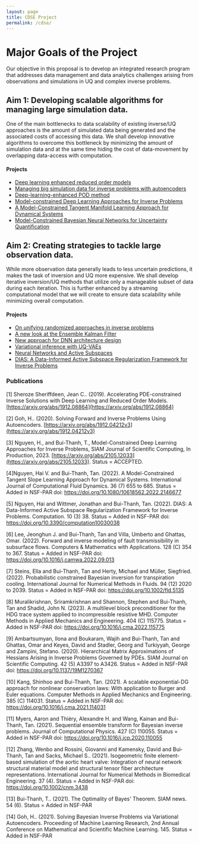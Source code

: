 ```yaml
---
layout: page
title: CDSE Project
permalink: /cdse/
---
```


# Major Goals of the Project

Our objective in this proposal is to develop an integrated research program that addresses data management and data analytics challenges arising from observations and simulations in UQ and complex inverse problems.

## Aim 1: Developing scalable algorithms for managing large simulation data.
One of the main bottlenecks to data scalability of existing inverse/UQ approaches is the amount of simulated data being generated and the associated costs of accessing this data.
We shall develop innovative algorithms to overcome this bottleneck by minimizing the amount of simulation data and at the same time hiding the cost of data-movement by overlapping data-access with computation.
#### Projects
* [Deep learning enhanced reduced order models](nsf/sheroze_nsf.md)
* [Managing big simulation data for inverse problems with autoencoders](/cdse/ae_compression)
* [Deep-learning-enhanced POD method](/cdse/pinns_time_dependent_pde)
* [Model-constrained Deep Learning Approaches for Inverse Problems](/cdse/model_constrained)
* [A Model-Constrained Tangent Manifold Learning Approach for Dynamical Systems](/cdse/mctangent)
* [Model-Constrained Bayesian Neural Networks for Uncertainty Quantification](/cdse/mcbnn)

## Aim 2: Creating strategies to tackle large observation data.
While more observation data generally leads to less uncertain predictions, it
makes the task of inversion and UQ more expensive. We shall develop iterative inversion/UQ methods that utilize only a manageable subset of data during each iteration. This is further enhanced by a streaming computational model that we will create to ensure data scalability while minimizing overall computation.
#### Projects
* [On unifying randomized approaches in inverse problems](/cdse/randomized_approaches)
* [A new look at the Ensemble Kalman Filter](/cdse/kalman)
* [New approach for DNN architecture design](/cdse/layerwise_training)
* [Variational inference with UQ-VAEs](/nsfcareer/year2/uqvae/)
* [Neural Networks and Active Subspaces](/cdse/active_subspaces_nn_analysis)
* [DIAS: A Data-Informed Active Subspace Regularization Framework for Inverse Problems](/cdse/active_subspaces_inverse_problems)

### Publications<a name="publications"></a>

[1] Sheroze Sheriffdeen, Jean C.. (2019). Accelerating PDE-constrained Inverse Solutions with Deep Learning and Reduced Order Models. 
[https://arxiv.org/abs/1912.08864](https://arxiv.org/abs/1912.08864)


[2] Goh, H.. (2020). Solving Forward and Inverse Problems Using Autoencoders. [https://arxiv.org/abs/1912.04212v3](https://arxiv.org/abs/1912.04212v3)


[3] Nguyen, H., and Bui-Thanh, T., Model-Constrained Deep Learning Approaches for Inverse Problems, SIAM Journal of Scientific Computing, In Production, 2023. [https://arxiv.org/abs/2105.12033](https://arxiv.org/abs/2105.12033). Status = ACCEPTED.

[4]Nguyen, Hai V. and Bui-Thanh, Tan. (2022). A Model-Constrained Tangent Slope Learning Approach for Dynamical Systems.  International Journal of Computational Fluid Dynamics. 36  (7) 655 to 685. Status = Added in NSF-PAR doi: https://doi.org/10.1080/10618562.2022.2146677

[5] Nguyen, Hai and Wittmer, Jonathan and Bui-Thanh, Tan. (2022). DIAS: A Data-Informed Active Subspace Regularization Framework for Inverse Problems.  Computation. 10  (3) 38. Status = Added in NSF-PAR   doi: https://doi.org/10.3390/computation10030038


[6] Lee, Jeonghun J. and Bui-Thanh, Tan and Villa, Umberto and Ghattas, Omar. (2022). Forward and inverse modeling of fault transmissibility in subsurface flows.  Computers & Mathematics with Applications. 128  (C) 354 to 367. Status = Added in NSF-PAR   doi: https://doi.org/10.1016/j.camwa.2022.09.013

[7] Steins, Ella and Bui‐Thanh, Tan and Herty, Michael and Müller, Siegfried. (2022). Probabilistic constrained Bayesian inversion for transpiration cooling.  International Journal for Numerical Methods in Fluids. 94  (12) 2020 to 2039. Status = Added in NSF-PAR   doi: https://doi.org/10.1002/fld.5135

[8] Muralikrishnan, Sriramkrishnan and Shannon, Stephen and Bui-Thanh, Tan and Shadid, John N. (2023). A multilevel block preconditioner for the HDG trace system applied to incompressible resistive MHD.  Computer Methods in Applied Mechanics and Engineering. 404  (C) 115775. Status = Added in NSF-PAR   doi: https://doi.org/10.1016/j.cma.2022.115775

[9] Ambartsumyan, Ilona and Boukaram, Wajih and Bui-Thanh, Tan and Ghattas, Omar and Keyes, David and Stadler, Georg and Turkiyyah, George and Zampini, Stefano. (2020). Hierarchical Matrix Approximations of Hessians Arising in Inverse Problems Governed by PDEs.  SIAM Journal on Scientific Computing. 42  (5) A3397 to A3426. Status = Added in NSF-PAR   doi: https://doi.org/10.1137/19M1270367

[10] Kang, Shinhoo and Bui-Thanh, Tan. (2021). A scalable exponential-DG approach for nonlinear conservation laws: With application to Burger and Euler equations.  Computer Methods in Applied Mechanics and Engineering. 385  (C) 114031. Status = Added in NSF-PAR   doi: https://doi.org/10.1016/j.cma.2021.114031

[11] Myers, Aaron and Thiéry, Alexandre H. and Wang, Kainan and Bui-Thanh, Tan. (2021). Sequential ensemble transform for Bayesian inverse problems.  Journal of Computational Physics. 427  (C) 110055. Status = Added in NSF-PAR   doi: https://doi.org/10.1016/j.jcp.2020.110055

[12] Zhang, Wenbo and Rossini, Giovanni and Kamensky, David and Bui‐Thanh, Tan and Sacks, Michael S.. (2021). Isogeometric finite element‐based simulation of the aortic heart valve: Integration of neural network structural material model and structural tensor fiber architecture representations.  International Journal for Numerical Methods in Biomedical Engineering. 37  (4). Status = Added in NSF-PAR   doi: https://doi.org/10.1002/cnm.3438

[13] Bui-Thanh, T.. (2021). The Optimality of Bayes' Theorem.  SIAM news. 54  (6). Status = Added in NSF-PAR  

[14] Goh, H.. (2021). Solving Bayesian Inverse Problems via Variational Autoencoders.  Proceeding of Machine Learning Research, 2nd Annual Conference on Mathematical and Scientific Machine Learning. 145. Status = Added in NSF-PAR  


<!-- ## Accomplishments for Year 1 -->

<!-- We have obtained significant results the for the first year milestones. UT (PI Bui-Thanh and his student) and Utah (PI Sundar and his student) have been meeting weekly (except for weeks that we are busy) and working collaboratively towards meeting the first year goals in parallel. In the following we will discuss the accomplishments from UT and those from Utah can be seen from the annual report from the Utah side. -->

<!-- 1. A partially supported UT student (Sheroze Sheriffdeen) has learned the 3D seismic code to understand how the it works and to generate forward simulation data. -->
<!-- 2. Sheroze has developed a machine learning approach, namely Autoencoder, to compress the forward simulation data for an seismnic inversion in a 3D box. To robustly determine the architecture of the Autoencoder, we use a Bayesian optimization to adaptively and automatically determine the number of layers and the number of neuron on each layers for the Autoencoder neural net (NN). To make the training problem well- posed we imposed an l2 regularization for the weights and biases in the Autoencoder NN. To solve the training optimization, we use the Adam mini-patch stochastic first-order optimizer. We have obtained very promising results with even the standard Autoencoder. We are working on several directions to develop advanced algorithms and results for a paper submitted to SIAM Journal on Scientific Computing.  -->
<!--     1. So far we try to compress the discontinuous and unstructured data through the Autoencoder. It is wellknown that Autoencoder is best for structure data. We are working on mapping discontinuous data to continuous ones and unstructured data to structure ones before compression using a volumetric convolutional Autoencoder. The decompressed data can be mapped back to unstructured and discontinuous data on the fly during the inversion process. -->
<!--     2. At the first step, we have used the squared loss for the training. The better loss function is through the Wasserstein distance and we are the process moving to using this distance. -->
<!--     3. We will investigate on various data size at different inversion parameters to understand the robustness and sensitivty of the approach with respect to the data size and the parameter space. -->
<!--     4. We will study the capability of the method to compress the adjoint simulation data -->
<!--     5. We are then ready to apply our machine learning compression data approach for inversion and study its scalability -->
<!-- 3. Another partially supported UT student (Brad Marvin) has developed a new statistical inversion approach that respects the data compared to the standard Bayesian inversion approach. The method also has the rigorous roof in disintegration theory. We have had significant results for a paper and Brad is writing a paper. -->
<!-- 4. Another partially supported UT student (Jon Wittmer) has extend the new statistical inversion approach to design an interative regularization strategy for inverse problems. He has been also working on developing efficient optimization method for training Neural Networks (NN) and developing robust algorithms for automatically chosing NN architectures. -->

<!-- ## Accomplishments for Year 2 -->

<!-- We have developed a neural-network based data compression technique where the PDE solutions are compressed using a neural network prior to storing, eliminating the need for checkpointing. The solutions are then decompressed using another neural network prior to use in the adjoint problems for computing the gradient and Hessian. We have experimented using data from the 2D heat equation, the 2D wave equation, and the 3D wave equation, with similar results for all. The details are below: -->
<!-- 1. We employ a convolutional auto-encoder where the encoder portion acts to compress the solution at each time-step and the decoder portion decompresses the solution. Using convolutional layers preserves locality of the solution while reducing the number of parameters that need to be learned during the training process. Additionally, the cost of training a neural network to perform the compression and decompression is a one-time up-front cost while the cost of using the trained network in practice is negligible compared to the cost of solving a PDE. -->
<!-- 2. In order to compress to an arbitrary size, we tested a convolutional auto-encoder with a dense layer leading to the compressed state. While the resulting decompressed solutions were similar to the original uncompressed solutions (90\% accuracy on the 2D wave equation), the overall number of parameters to be learned was dominated by the single dense layer (164 million parameters with dense layer vs 161,000 parameters without). Additionally, this architecture has the limitation that it can only be used on data of the exact same size as it was trained. -->
<!-- 3. Another network architecture that was investigated was the fully convolutional auto- encoder. In this architecture, only convolutional layers are used, meaning that we only need to learn the convolutional kernels rather than dense matrix multiplications. This approach has the advantage of being able to be used on arbitrary sized inputs, regardless of the training data size. Additionally, this approach also reduced the number of parameters to be learned during training, further reducing training time, all while improving the accuracy of the decompressed data (95 \% accuracy on the 2D wave equation). The downside is that the solution dimension must be evenly divisible by the compressed dimension. Future work on this architecture is to design a fully-convolutional network where the up/down- sampling process does not need to be evenly divisible by the compression level. -->
<!-- 4. Furthermore, since the fully-convolutional auto-encoder architecture can be used on various input sizes, we developed a procedure whereby the network is first trained on course-grid data (small number of nodes), which is significantly faster than training on fine-grid data (larger number of nodes). This process can be successively carried out over several refinement stages until the final input data size is reached. This "warm-start" training procedure has been experimentally shown to significantly reduce the training time (5 times faster) while not sacrificing the accuracy of the decompressed solution. In some cases, this strategy also leads to an increase in accuracy of the decompressed solution. Further effort will be invested into determining how one should choose the amount of training in each stage in order to maximize the accuracy of the decompressed solution and minimize the training time. -->
<!-- We have also developed a data-driven technique to augment the accuracy of reduced order models by learning their error compared to high-fidelity models and experimental data with the goal of accelerating many-query problems in deterministic inverse problems. This approach reduces the dimensions of the forward and adjoint states. Below are the details and preliminary results that support our approach in accelerating parameter-to-observable maps for an elliptic partial differential equation and a parametrized neutron transport problem. -->
<!-- 1. Learning the error between the full model and the reduced model is a high- dimensional deep learning regression problem whose performance is sensitive to the particular architecture of the deep neural network model. These so-called hyper-parameters of the deep learning model were determined using a Bayesian optimization framework. A Gaussian process surrogate model is employed to parametrize the performance of the neural network as a function of the hyper- parameters. This approach to pick hyper-parameters improves on grid search and random search as the sampling procedure better explores the hyper-parameter space by leveraging information from previous neural network architectures. -->
<!-- 2. Validation of the proposed method is performed using numerical experiments on a steady heat conduction problem and a neutron transport problem. The inverse problem for steady heat conduction is posed as inferring conductivity parameters from sparse observations on a thermal fin. The finite element solution using a coarse mesh was considered as the high fidelity model. An affine decomposition of the resulting stiffness matrix along with projection of the governing equations to a reduced space was used to construct a reduced order model. The error was learned using a deep learning model in a data-driven fashion using simultaneous solves of the high fidelity model and the reduced model for training parameter values sampled from a Gaussian field. The relative error between the ground truth parameters and the parameters computed from solving inverse problems using the high fidelity model, the reduced order model, and the deep learning enhanced reduced order model is computed. The numerical results show that the latter model shows comparable accuracy to the high fidelity model reconstructions while providing computational efficiency similar to that of the reduced order model. -->
<!-- 3. The application of the enhanced reduced order model to neutron transport was verified using comparing the relative prediction error for a quantity of interest (scalar flux over a region of interest) compared to an expensive high-fidelity solution obtained from solving the full transport equations. The reduced order model for this problem is obtained in a physics-informed manner using a diffusion approximation to the collided component of the total transport flux along with energy group collapsing to form discrete energy bins from continuous energy. Further reduction in dimensionality is obtained using a projection of the the governing equations to a reduced space. The numerical experiment for this problem employed the iron-water benchmark, a standard 1-group 2D benchmark for transport solution techniques comprising of three spatial zones. The training parameter set for removal and scattering cross section values was randomly drawn uniformly from predetermined intervals. The neural network was trained to learn the discrepancy between the high-fidelity transport solution and the reduced order models. The average relative prediction error for the validation dataset shows comparable accuracy to the high- fidelity model when the deep learning correction was applied to the physics- informed reduced order models and the projection-based reduced order model. These experiments lend evidence to the ability of the discrepancy function to accurately model reduced order model errors compared to the high-fidelity transport solutions. -->
<!-- Training neural networks to accurately and efficiently solve physical problems purely using data-driven techniques typically require prohibitive amounts of data to be gathered from large number of experimentation scenarios. Mathematical models contain important information regarding the relationships between important quantities of interest. This information can be used to augment the training of neural networks. We formulated a neural network optimization framework that introduces the constraints posed by mathematical models as a penalization term to the neural network loss functions. -->
